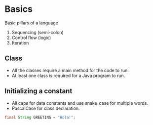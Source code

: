 # Basics
Basic pillars of a language
1. Sequencing (semi-colon)
2. Control flow (logic)
3. Iteration

## Class
- All the classes require a main method for the code to run.
- At least one class is required for a Java program to run.

## Initializing a constant
- All caps for data constants and use snake_case for multiple words.
- PascalCase for class declaration.

```java
final String GREETING = "Hola!";
```
